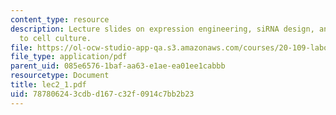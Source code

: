 ```yaml
---
content_type: resource
description: Lecture slides on expression engineering, siRNA design, and introduction
  to cell culture.
file: https://ol-ocw-studio-app-qa.s3.amazonaws.com/courses/20-109-laboratory-fundamentals-in-biological-engineering-fall-2007/787806243cdbd167c32f0914c7bb2b23_lec2_1.pdf
file_type: application/pdf
parent_uid: 085e6576-1baf-aa63-e1ae-ea01ee1cabbb
resourcetype: Document
title: lec2_1.pdf
uid: 78780624-3cdb-d167-c32f-0914c7bb2b23
---
```

